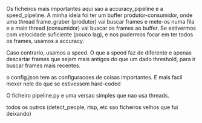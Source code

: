 Os ficheiros mais importantes aqui sao a accuracy_pipeline e a speed_pipeline. A minha ideia foi ter um buffer produtor-consumidor, onde uma thread frame_graber (produtor)
vai buscar frames e mete-os numa fila  e a main thread (consumidor) vai buscar os frames ao buffer. Se estivermos com velocidade suficiente (pouco lag), e nos pudermos 
focar em ter todos os frames, usamos a accuracy. 

Caso contrario, usamos a speed. O que a speed faz de diferente e apenas descartar frames que sejam mais antigos do que um dado threshold, para ir buscar frames mais
recentes.

o config.json tem as configuracoes de coisas importantes. E mais facil mexer nele do que se estivessem hard-coded

O ficheiro pipeline.py e uma versao simples que nao usa threads.

todos os outros (detect_people, rtsp, etc sao ficheiros velhos que fui deixando)


